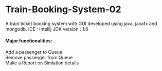 # Train-Booking-System-02

A train ticket booking system with GUI developed using java, javafx and mongodb.
IDE         : Intellij
JDK version : 1.8 
<br/>
<h4>Major functionalities: </h4>
Add a passenger to Queue <br/>
Remove passenger from Queue <br/>
Make a Report on Simlation details <br/>
